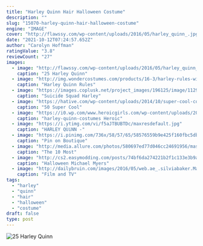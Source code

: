 ```yaml
---
title: "Harley Quinn Hair Halloween Costume"
description: ""
slug: "15070-harley-quinn-hair-halloween-costume"
engine: "IMAGE"
cover: "http://flawssy.com/wp-content/uploads/2016/05/harley_quinn_.jpg"
date: "2021-10-12T07:24:57.652Z"
author: "Carolyn Hoffman"
ratingValue: "3.8"
reviewCount: "27"
images:
  - image: "http://flawssy.com/wp-content/uploads/2016/05/harley_quinn_.jpg"
    caption: "25 Harley Quinn"
  - image: "http://img.wondercostumes.com/products/16-3/harley-rules-wig.jpg"
    caption: "Harley Quinn Rules"
  - image: "https://images.coplusk.net/project_images/196125/image/112971_2F2016-01-16-094532-12046815_10154418376600200_4120994827464918279_n.jpg"
    caption: "Suicide Squad Harley"
  - image: "https://hative.com/wp-content/uploads/2014/10/super-cool-costume-ideas/20-bride-of-frankenstein-costume.jpg"
    caption: "50 Super Cool"
  - image: "https://i0.wp.com/www.heroicgirls.com/wp-content/uploads/2017/10/harley-quinn-costumes.jpg?fit=2000%2C2000"
    caption: "harley-quinn-costumes Heroic"
  - image: "https://i.ytimg.com/vi/f5aJTBUBTDc/maxresdefault.jpg"
    caption: "HARLEY QUiNN -"
  - image: "https://i.pinimg.com/736x/58/57/65/58576559b9e425f160fbc5dbbdf54d0b.jpg"
    caption: "Pin on Boutique"
  - image: "http://media.allure.com/photos/580697ed77d046cc24691956/master/pass/harley-quinn.jpg"
    caption: "The 10 Most"
  - image: "http://cs2.easymodding.com/posts/74bf6da274221b2f1c133e3b9a344aa59320cd70038490b39a224999e5765bb7.jpg"
    caption: "Halloween Michael Myers"
  - image: "http://dailybruin.com/images/2016/05/web.ae_.silviabaker.MargaritaDreiling.jpg"
    caption: "Film and TV"
tags:
  - "harley"
  - "quinn"
  - "hair"
  - "halloween"
  - "costume"
draft: false
type: post
---
```



![25 Harley Quinn](http://flawssy.com/wp-content/uploads/2016/05/harley_quinn_.jpg "25 Harley Quinn")


<!--inArticleAds-->

<!--galleryOne-->


<!--inArticleAds-->

<!--galleryTwo-->


<!--galleryThree-->

